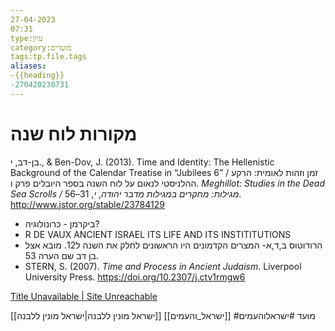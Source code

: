 ```yaml
---
27-04-2023
07:31
type:עיון
category:מועדים
tags:tp.file.tags
aliases:
-{{heading}}
-270420230731
---
```

# מקורות לוח שנה

בן-דב, י., & Ben-Dov, J. (2013). Time and Identity: The Hellenistic Background of the Calendar Treatise in “Jubilees 6” / זמן וזהות לאומית: הרקע ההלניסטי לנאום על לוח השנה בספר היובלים פרק ו. _Meghillot: Studies in the Dead Sea Scrolls / מגילות: מחקרים במגילות מדבר יהודה_, _י_, 31–56. http://www.jstor.org/stable/23784129

* ביקרמן - כרונולוגיה?
* R DE VAUX ANCIENT ISRAEL ITS LIFE AND ITS INSTITITUTIONS
* הרודוטוס ב,ד,א- המצרים הקדמונים היו הראשונים לחלק את השנה ל12. מובא אצל בן דב שם הערה 53.
* STERN, S. (2007). _Time and Process in Ancient Judaism_. Liverpool University Press. https://doi.org/10.2307/j.ctv1rmgw6


[Title Unavailable \| Site Unreachable](https://thetorah.co.il/article/what-is-the-bibles-calendar)


[[ישראל מונין ללבנה|ישראל מונין ללבנה]]
[[ישראל_והעמים]]
#מועד 
#ישראלוהעמים 